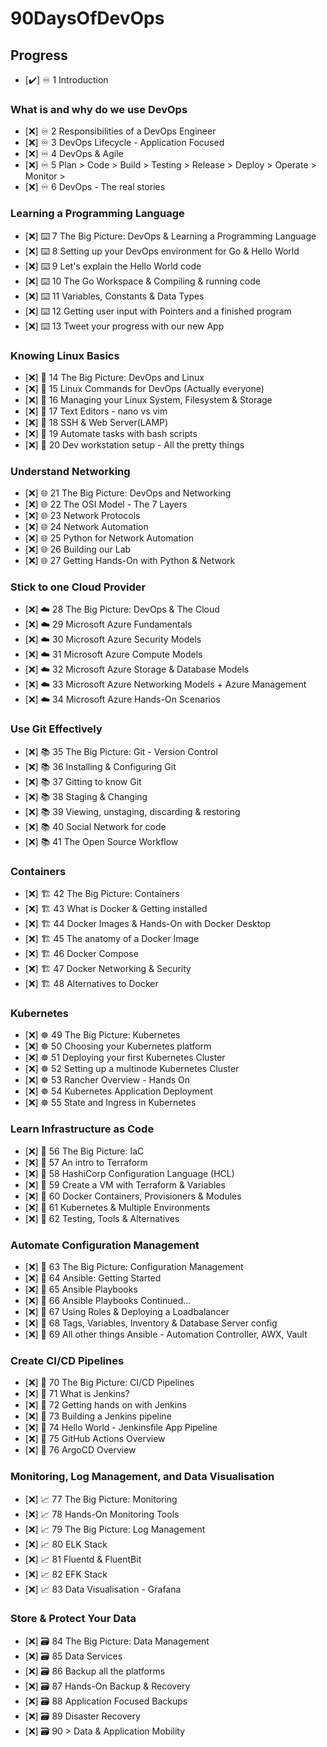 # 90DaysOfDevOps

## Progress 

- [✔️] ♾️ 1 Introduction 

### What is and why do we use DevOps

- [❌] ♾️ 2 Responsibilities of a DevOps Engineer
- [❌] ♾️ 3 DevOps Lifecycle - Application Focused
- [❌] ♾️ 4 DevOps & Agile
- [❌] ♾️ 5 Plan > Code > Build > Testing > Release > Deploy > Operate > Monitor >
- [❌] ♾️ 6 DevOps - The real stories

### Learning a Programming Language

- [❌] ⌨️ 7 The Big Picture: DevOps & Learning a Programming Language
- [❌] ⌨️ 8 Setting up your DevOps environment for Go & Hello World
- [❌] ⌨️ 9 Let's explain the Hello World code
- [❌] ⌨️ 10 The Go Workspace & Compiling & running code
- [❌] ⌨️ 11 Variables, Constants & Data Types
- [❌] ⌨️ 12 Getting user input with Pointers and a finished program
- [❌] ⌨️ 13 Tweet your progress with our new App

### Knowing Linux Basics

- [❌] 🐧 14 The Big Picture: DevOps and Linux
- [❌] 🐧 15 Linux Commands for DevOps (Actually everyone)
- [❌] 🐧 16 Managing your Linux System, Filesystem & Storage
- [❌] 🐧 17 Text Editors - nano vs vim
- [❌] 🐧 18 SSH & Web Server(LAMP)
- [❌] 🐧 19 Automate tasks with bash scripts
- [❌] 🐧 20 Dev workstation setup - All the pretty things

### Understand Networking

- [❌] 🌐 21 The Big Picture: DevOps and Networking
- [❌] 🌐 22 The OSI Model - The 7 Layers
- [❌] 🌐 23 Network Protocols
- [❌] 🌐 24 Network Automation
- [❌] 🌐 25 Python for Network Automation
- [❌] 🌐 26 Building our Lab
- [❌] 🌐 27 Getting Hands-On with Python & Network

### Stick to one Cloud Provider

- [❌] ☁️ 28 The Big Picture: DevOps & The Cloud
- [❌] ☁️ 29 Microsoft Azure Fundamentals
- [❌] ☁️ 30 Microsoft Azure Security Models
- [❌] ☁️ 31 Microsoft Azure Compute Models
- [❌] ☁️ 32 Microsoft Azure Storage & Database Models
- [❌] ☁️ 33 Microsoft Azure Networking Models + Azure Management
- [❌] ☁️ 34 Microsoft Azure Hands-On Scenarios

### Use Git Effectively

- [❌] 📚 35 The Big Picture: Git - Version Control
- [❌] 📚 36 Installing & Configuring Git
- [❌] 📚 37 Gitting to know Git
- [❌] 📚 38 Staging & Changing
- [❌] 📚 39 Viewing, unstaging, discarding & restoring
- [❌] 📚 40 Social Network for code
- [❌] 📚 41 The Open Source Workflow

### Containers 

- [❌] 🏗️ 42 The Big Picture: Containers
- [❌] 🏗️ 43 What is Docker & Getting installed
- [❌] 🏗️ 44 Docker Images & Hands-On with Docker Desktop
- [❌] 🏗️ 45 The anatomy of a Docker Image
- [❌] 🏗️ 46 Docker Compose
- [❌] 🏗️ 47 Docker Networking & Security
- [❌] 🏗️ 48 Alternatives to Docker

### Kubernetes

- [❌] ☸ 49 The Big Picture: Kubernetes
- [❌] ☸ 50 Choosing your Kubernetes platform 
- [❌] ☸ 51 Deploying your first Kubernetes Cluster
- [❌] ☸ 52 Setting up a multinode Kubernetes Cluster
- [❌] ☸ 53 Rancher Overview - Hands On
- [❌] ☸ 54 Kubernetes Application Deployment
- [❌] ☸ 55 State and Ingress in Kubernetes

### Learn Infrastructure as Code

- [❌] 🤖 56 The Big Picture: IaC
- [❌] 🤖 57 An intro to Terraform 
- [❌] 🤖 58 HashiCorp Configuration Language (HCL)
- [❌] 🤖 59 Create a VM with Terraform & Variables
- [❌] 🤖 60 Docker Containers, Provisioners & Modules
- [❌] 🤖 61 Kubernetes & Multiple Environments
- [❌] 🤖 62 Testing, Tools & Alternatives

### Automate Configuration Management

- [❌] 📜 63 The Big Picture: Configuration Management
- [❌] 📜 64 Ansible: Getting Started
- [❌] 📜 65 Ansible Playbooks
- [❌] 📜 66 Ansible Playbooks Continued...
- [❌] 📜 67 Using Roles & Deploying a Loadbalancer
- [❌] 📜 68 Tags, Variables, Inventory & Database Server config
- [❌] 📜 69 All other things Ansible - Automation Controller, AWX, Vault

### Create CI/CD Pipelines 

- [❌] 🔄 70 The Big Picture: CI/CD Pipelines
- [❌] 🔄 71 What is Jenkins?
- [❌] 🔄 72 Getting hands on with Jenkins
- [❌] 🔄 73 Building a Jenkins pipeline
- [❌] 🔄 74 Hello World - Jenkinsfile App Pipeline
- [❌] 🔄 75 GitHub Actions Overview
- [❌] 🔄 76 ArgoCD Overview

### Monitoring, Log Management, and Data Visualisation

- [❌] 📈 77 The Big Picture: Monitoring
- [❌] 📈 78 Hands-On Monitoring Tools
- [❌] 📈 79 The Big Picture: Log Management
- [❌] 📈 80 ELK Stack
- [❌] 📈 81 Fluentd & FluentBit
- [❌] 📈 82 EFK Stack
- [❌] 📈 83 Data Visualisation - Grafana

### Store & Protect Your Data

- [❌] 🗃️ 84 The Big Picture: Data Management
- [❌] 🗃️ 85 Data Services
- [❌] 🗃️ 86 Backup all the platforms
- [❌] 🗃️ 87 Hands-On Backup & Recovery
- [❌] 🗃️ 88 Application Focused Backups
- [❌] 🗃️ 89 Disaster Recovery
- [❌] 🗃️ 90 > Data & Application Mobility
